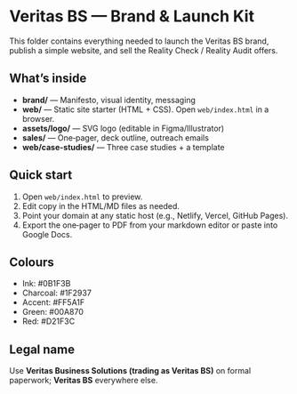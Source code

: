 # Veritas BS — Brand & Launch Kit

This folder contains everything needed to launch the Veritas BS brand, publish a simple website, and sell the Reality Check / Reality Audit offers.

## What’s inside
- **brand/** — Manifesto, visual identity, messaging
- **web/** — Static site starter (HTML + CSS). Open `web/index.html` in a browser.
- **assets/logo/** — SVG logo (editable in Figma/Illustrator)
- **sales/** — One‑pager, deck outline, outreach emails
- **web/case-studies/** — Three case studies + a template

## Quick start
1. Open `web/index.html` to preview.
2. Edit copy in the HTML/MD files as needed.
3. Point your domain at any static host (e.g., Netlify, Vercel, GitHub Pages).
4. Export the one‑pager to PDF from your markdown editor or paste into Google Docs.

## Colours
- Ink: #0B1F3B
- Charcoal: #1F2937
- Accent: #FF5A1F
- Green: #00A870
- Red: #D21F3C

## Legal name
Use **Veritas Business Solutions (trading as Veritas BS)** on formal paperwork; **Veritas BS** everywhere else.
